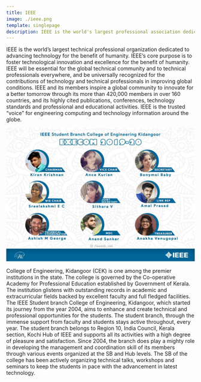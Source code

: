 ```yaml
---
title: IEEE
image: ./ieee.png
template: singlepage
description: IEEE is the world's largest professional association dedicated to advancing technological innovation and excellence for the benefit of humanity.
---
```

IEEE is the world’s largest technical professional organization dedicated to advancing technology for the benefit of humanity. IEEE’s core purpose is to foster technological innovation and excellence for the benefit of humanity. IEEE will be essential for the global technical community and to technical professionals everywhere, and be universally recognized for the contributions of technology and technical professionals in improving global conditions. IEEE and its members inspire a global community to innovate for a better tomorrow through its more than 420,000 members in over 160 countries, and its highly cited publications, conferences, technology standards and professional and educational activities. IEEE is the trusted “voice” for engineering computing and technology information around the globe.

![ieee](execom.jpg)

College of Engineering, Kidangoor (CEK) is one among the premier institutions in the state. The college is governed by the Co-operative Academy for Professional Education established by Government of Kerala. The institution glistens with outstanding records in academic and extracurricular fields backed by excellent faculty and full fledged facilities.
The IEEE Student branch College of Engineering, Kidangoor, which started its journey from the year 2004, aims to enhance and create technical and professional opportunities for the students. The student branch, through the immense support from faculty and students stays active throughout, every year.
The student branch belongs to Region 10, India Council, Kerala section, Kochi Hub of IEEE and supports all its activities with a high degree of pleasure and satisfaction. Since 2004, the branch does play a mighty role in developing the management and coordination skill of its members through various events organized at the SB and Hub levels. The SB of the college has been actively organizing technical talks, workshops and seminars to keep the students in pace with the advancement in latest technology.
